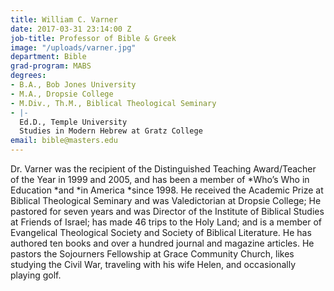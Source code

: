 ```yaml
---
title: William C. Varner
date: 2017-03-31 23:14:00 Z
job-title: Professor of Bible & Greek
image: "/uploads/varner.jpg"
department: Bible
grad-program: MABS
degrees:
- B.A., Bob Jones University
- M.A., Dropsie College
- M.Div., Th.M., Biblical Theological Seminary
- |-
  Ed.D., Temple University
  Studies in Modern Hebrew at Gratz College
email: bible@masters.edu
---
```


Dr. Varner was the recipient of the Distinguished Teaching Award/Teacher of the Year in 1999 and 2005, and has been a member of *Who’s Who in Education *and *in America *since 1998. He received the Academic Prize at Biblical Theological Seminary and was Valedictorian at Dropsie College; He pastored for seven years and was Director of the Institute of Biblical Studies at Friends of Israel; has made 46 trips to the Holy Land; and is a member of Evangelical Theological Society and Society of Biblical Literature. He has authored ten books and over a hundred journal and magazine articles. He pastors the Sojourners Fellowship at Grace Community Church, likes studying the Civil War, traveling with his wife Helen, and occasionally playing golf.